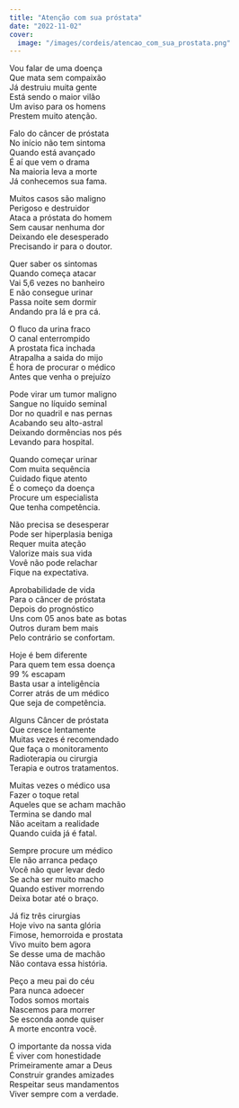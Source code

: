 ```yaml
---
title: "Atenção com sua próstata"
date: "2022-11-02"
cover:
  image: "/images/cordeis/atencao_com_sua_prostata.png"
---
```


Vou falar de uma doença  
Que mata sem compaixão  
Já destruiu muita gente  
Está sendo o maior vilão  
Um aviso para os homens  
Prestem  muito atenção.  

Falo do câncer de próstata  
No início não tem sintoma  
Quando está  avançado  
É aí que vem o drama  
Na maioria leva a morte  
Já conhecemos sua fama.  

Muitos casos são maligno  
Perigoso e destruidor  
Ataca a próstata do homem  
Sem causar nenhuma  dor  
Deixando ele desesperado  
Precisando ir para o doutor.  

Quer saber os sintomas  
Quando começa atacar  
Vai 5,6 vezes no banheiro  
E não consegue urinar  
Passa noite sem dormir  
Andando pra lá e pra cá.  

<!-- pagebreak -->

O fluco da urina fraco  
O canal enterrompido  
A prostata fica inchada  
Atrapalha a saida do mijo  
É hora de procurar o médico  
Antes que venha o prejuízo  

Pode virar um tumor maligno  
Sangue no líquido seminal  
Dor no quadril e nas pernas  
Acabando seu alto-astral  
Deixando dormências nos pés  
Levando para  hospital.  

Quando começar urinar  
Com muita sequência  
Cuidado fique atento  
É o começo da doença  
Procure um especialista  
Que tenha competência.  

Não precisa se desesperar  
Pode ser hiperplasia beniga  
Requer muita ateção  
Valorize mais sua vida  
Vovê não pode relachar  
Fique na expectativa.  

<!-- pagebreak -->

Aprobabilidade de vida  
Para o câncer de próstata  
Depois do prognóstico  
Uns com 05 anos bate as botas  
Outros duram bem mais  
Pelo contrário se confortam.  

Hoje é bem diferente  
Para quem tem essa doença  
99 % escapam  
Basta usar a inteligência  
Correr atrás de um médico  
Que seja de  competência.  

Alguns Câncer de próstata  
Que cresce lentamente  
Muitas vezes é recomendado  
Que faça o monitoramento  
Radioterapia ou cirurgia  
Terapia e  outros tratamentos.  

Muitas vezes o médico usa  
Fazer o  toque retal  
Aqueles que se acham  machão  
Termina se dando mal  
Não aceitam  a realidade  
Quando cuida já é fatal.  

<!-- pagebreak -->

Sempre procure um médico  
Ele não arranca pedaço  
Você não quer levar dedo  
Se acha ser muito macho  
Quando estiver morrendo  
Deixa botar até o braço.  

Já fiz três cirurgias  
Hoje vivo na santa glória  
Fimose, hemorroida e prostata  
Vivo muito bem agora  
Se desse uma de machão  
Não contava essa história.  

Peço a meu pai do céu  
Para nunca adoecer  
Todos somos mortais  
Nascemos para morrer  
Se esconda aonde quiser  
A morte encontra você.  

O importante da nossa vida  
É viver com honestidade  
Primeiramente amar a Deus  
Construir grandes amizades  
Respeitar seus mandamentos  
Viver sempre com a verdade.  

